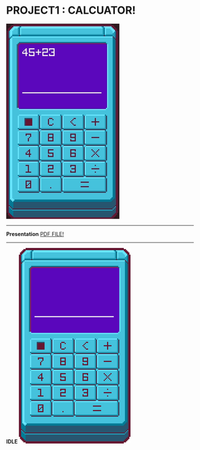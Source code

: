 # PROJECT1 : CALCUATOR!

<img src="/p1calculator/img/06.gif">

-------------------------------

**Presentation**
[PDF FILE!](https://github.com/sha-pizza/JAVApractice/tree/master/p1calculator/w9_2016314216.pdf)

-------------------------------

**IDLE**
<img src="/p1calculator/img/Aback.png">


